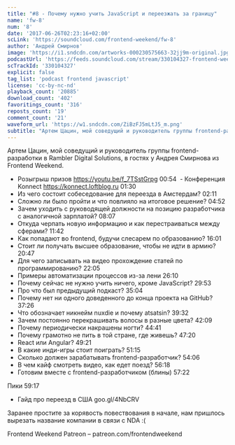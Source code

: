 ```yaml
---
title: "#8 - Почему нужно учить JavaScript и переезжать за границу"
name: 'fw-8'
num: '8'
date: '2017-06-26T02:23:16+02:00'
scLink: 'https://soundcloud.com/frontend-weekend/fw-8'
author: 'Андрей Смирнов'
image: 'https://i1.sndcdn.com/artworks-000230575663-32jj9m-original.jpg'
podcastUrl: 'https://feeds.soundcloud.com/stream/330104327-frontend-weekend-fw-8.m4a'
scTrackId: '330104327'
explicit: false
tag_list: 'podcast frontend javascript'
license: 'cc-by-nc-nd'
playback_count: '20885'
download_count: '402'
favoritings_count: '316'
reposts_count: '19'
comment_count: '21'
waveform_url: 'https://w1.sndcdn.com/ZiBzFJ5mLtJ5_m.png'
subtitle: "Артем Цацин, мой соведущий и руководитель группы frontend-разработки в Rambler Digital Solutions, в гостях у Андрея Смирнова из Frontend Weekend."
---
```

Артем Цацин, мой соведущий и руководитель группы frontend-разработки в Rambler Digital Solutions, в гостях у Андрея Смирнова из Frontend Weekend.

- Розыгрыш призов https://youtu.be/f_7TSstGrpg <timecode sec="54">00:54</timecode>
 - Конференция Konnect https://konnect.loftblog.ru <timecode sec="90">01:30</timecode>
- Из чего состоит собеседование для переезда в Амстердам? <timecode sec="131">02:11</timecode>
- Сложно ли было пройти и что повлияло на итоговое решение? <timecode sec="292">04:52</timecode>
- Зачем уходить с руководящей должности на позицию разработчика с аналогичной зарплатой? <timecode sec="487">08:07</timecode>
- Откуда черпать новую информацию и как перестраиваться между сферами? <timecode sec="702">11:42</timecode>
- Как попадают во frontend, будучи слесарем по образованию? <timecode sec="961">16:01</timecode>
- Стоит ли получать высшее образование, чтобы не идти в армию? <timecode sec="1247">20:47</timecode>
- Для чего записывать на видео прохождение статей по программированию? <timecode sec="1325">22:05</timecode>
- Примеры автоматизации процессов из-за лени <timecode sec="1570">26:10</timecode>
- Почему сейчас не нужно учить ничего, кроме JavaScript? <timecode sec="1793">29:53</timecode>
- Про что был предыдущий подкаст? <timecode sec="2104">35:04</timecode>
- Почему нет ни одного доведенного до конца проекта на GitHub? <timecode sec="2246">37:26</timecode>
- Что обозначает никнейм nuxdie и почему atsatsin? <timecode sec="2372">39:32</timecode>
- Зачем постоянно перекрашивать волосы в разные цвета? <timecode sec="2529">42:09</timecode>
- Почему периодически накрашены ногти? <timecode sec="2681">44:41</timecode>
- Почему грамотно не пить в той стране, где живешь? <timecode sec="2840">47:20</timecode>
- React или Angular? <timecode sec="2961">49:21</timecode>
- В какие инди-игры стоит поиграть? <timecode sec="3075">51:15</timecode>
- Сколько должен зарабатывать frontend-разработчик? <timecode sec="3246">54:06</timecode>
- В чем кайф смотреть видео, как едет поезд? <timecode sec="3378">56:18</timecode> 
- Готовим вместе с frontend-разработчиком (блины) <timecode sec="3442">57:22</timecode>

Пики <timecode sec="3557">59:17</timecode>
- Гайд про переезд в США goo.gl/4NbCRV

Заранее простите за корявость повествования в начале, нам пришлось вырезать название компании в связи с NDA :(

Frontend Weekend Patreon – patreon.com/frontendweekend